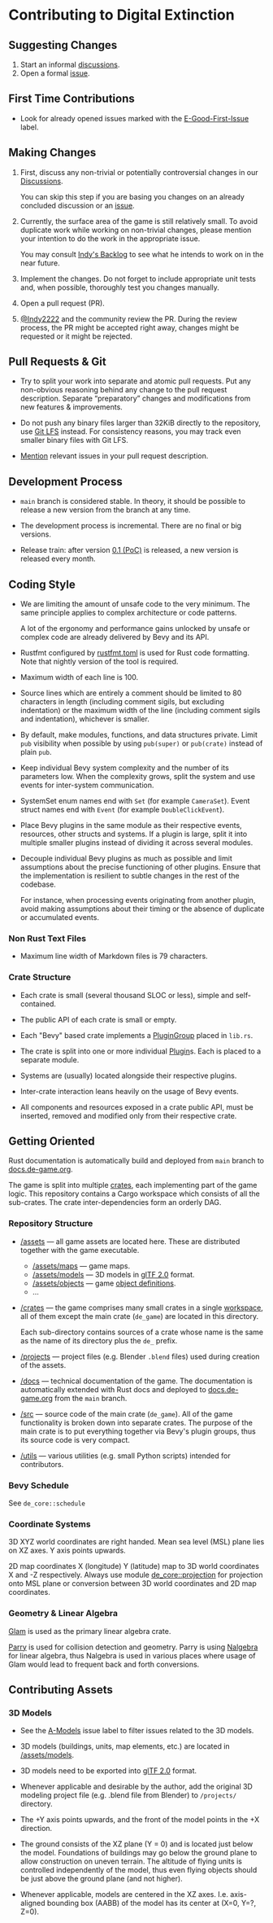 # Contributing to Digital Extinction

## Suggesting Changes

1. Start an informal
   [discussions](https://github.com/DigitalExtinction/Game/discussions).
1. Open a formal [issue](https://github.com/DigitalExtinction/Game/issues).

## First Time Contributions

* Look for already opened issues marked with the
  [E-Good-First-Issue](https://github.com/DigitalExtinction/Game/labels/E-Good-First-Issue)
  label.

## Making Changes

1. First, discuss any non-trivial or potentially controversial changes in our
   [Discussions](https://github.com/DigitalExtinction/Game/discussions).

   You can skip this step if you are basing you changes on an already concluded
   discussion or an [issue](https://github.com/DigitalExtinction/Game/issues).

1. Currently, the surface area of the game is still relatively small. To avoid
   duplicate work while working on non-trivial changes, please mention your
   intention to do the work in the appropriate issue.

   You may consult [Indy's
   Backlog](https://github.com/orgs/DigitalExtinction/projects/2) to see what
   he intends to work on in the near future.

1. Implement the changes. Do not forget to include appropriate unit tests and,
   when possible, thoroughly test you changes manually.

1. Open a pull request (PR).

1. [@Indy2222](https://github.com/Indy2222) and the community review the PR.
   During the review process, the PR might be accepted right away, changes
   might be requested or it might be rejected.

## Pull Requests & Git

* Try to split your work into separate and atomic pull requests. Put any
  non-obvious reasoning behind any change to the pull request description.
  Separate “preparatory” changes and modifications from new features &
  improvements.

* Do not push any binary files larger than 32KiB directly to the repository,
  use [Git LFS](https://git-lfs.github.com/) instead. For consistency reasons,
  you may track even smaller binary files with Git LFS.

* [Mention](https://docs.github.com/en/issues/tracking-your-work-with-issues/linking-a-pull-request-to-an-issue#linking-a-pull-request-to-an-issue-using-a-keyword)
  relevant issues in your pull request description.

## Development Process

* `main` branch is considered stable. In theory, it should be possible to
  release a new version from the branch at any time.

* The development process is incremental. There are no final or big versions.

* Release train: after version [0.1
  (PoC)](https://github.com/DigitalExtinction/Game/milestone/1) is released, a
  new version is released every month.

## Coding Style

* We are limiting the amount of unsafe code to the very minimum. The same
  principle applies to complex architecture or code patterns.

  A lot of the ergonomy and performance gains unlocked by unsafe or complex
  code are already delivered by Bevy and its API.

* Rustfmt configured by [rustfmt.toml](./rustfmt.toml) is used for Rust code
  formatting. Note that nightly version of the tool is required.

* Maximum width of each line is 100.

* Source lines which are entirely a comment should be limited to 80 characters
  in length (including comment sigils, but excluding indentation) or the
  maximum width of the line (including comment sigils and indentation),
  whichever is smaller.

* By default, make modules, functions, and data structures private. Limit `pub`
  visibility when possible by using `pub(super)` or `pub(crate)` instead of
  plain `pub`.

* Keep individual Bevy system complexity and the number of its parameters low.
  When the complexity grows, split the system and use events for inter-system
  communication.

* SystemSet enum names end with `Set` (for example `CameraSet`). Event struct
  names end with `Event` (for example `DoubleClickEvent`).

* Place Bevy plugins in the same module as their respective events, resources,
  other structs and systems. If a plugin is large, split it into multiple
  smaller plugins instead of dividing it across several modules.

* Decouple individual Bevy plugins as much as possible and limit assumptions
  about the precise functioning of other plugins. Ensure that the
  implementation is resilient to subtle changes in the rest of the codebase.

  For instance, when processing events originating from another plugin, avoid
  making assumptions about their timing or the absence of duplicate or
  accumulated events.

### Non Rust Text Files

* Maximum line width of Markdown files is 79 characters.

### Crate Structure

* Each crate is small (several thousand SLOC or less), simple and
  self-contained.

* The public API of each crate is small or empty.

* Each "Bevy" based crate implements a
  [PluginGroup](https://docs.rs/bevy/latest/bevy/app/trait.PluginGroup.html)
  placed in `lib.rs`.

* The crate is split into one or more individual
  [Plugin](https://docs.rs/bevy/latest/bevy/app/trait.Plugin.html)s. Each is
  placed to a separate module.

* Systems are (usually) located alongside their respective plugins.

* Inter-crate interaction leans heavily on the usage of Bevy events.

* All components and resources exposed in a crate public API, must be inserted,
  removed and modified only from their respective crate.

## Getting Oriented

Rust documentation is automatically build and deployed from `main` branch to
[docs.de-game.org](https://docs.de-game.org/).

The game is split into multiple [crates](/crates), each implementing part of
the game logic. This repository contains a Cargo workspace which consists of
all the sub-crates. The crate inter-dependencies form an orderly DAG.

### Repository Structure

* [/assets](/assets) — all game assets are located here. These are distributed
  together with the game executable.

  * [/assets/maps](/assets/maps) — game maps.
  * [/assets/models](/assets/models) — 3D models in [glTF
    2.0](https://registry.khronos.org/glTF/specs/2.0/glTF-2.0.html) format.
  * [/assets/objects](/assets/objects) — game [object
    definitions](https://docs.de-game.org/objects/).
  * …

* [/crates](/crates) — the game comprises many small crates in a single
  [workspace](https://doc.rust-lang.org/cargo/reference/workspaces.html), all
  of them except the main crate (`de_game`) are located in this directory.

  Each sub-directory contains sources of a crate whose name is the same as the
  name of its directory plus the `de_` prefix.

* [/projects](/projects) — project files (e.g. Blender `.blend` files) used
  during creation of the assets.

* [/docs](/docs) — technical documentation of the game. The documentation is
  automatically extended with Rust docs and deployed to
  [docs.de-game.org](https://docs.de-game.org/) from the `main` branch.

* [/src](/src) — source code of the main crate (`de_game`). All of the game
  functionality is broken down into separate crates. The purpose of the main
  crate is to put everything together via Bevy's plugin groups, thus its source
  code is very compact.

* [/utils](/utils) — various utilities (e.g. small Python scripts) intended for
  contributors.

### Bevy Schedule

See `de_core::schedule`

### Coordinate Systems

3D XYZ world coordinates are right handed. Mean sea level (MSL) plane lies on
XZ axes. Y axis points upwards.

2D map coordinates X (longitude) Y (latitude) map to 3D world coordinates X and
-Z respectively. Always use module
[de_core::projection](/crates/core/src/projection.rs) for projection onto MSL
plane or conversion between 3D world coordinates and 2D map coordinates.

### Geometry & Linear Algebra

[Glam](https://github.com/bitshifter/glam-rs) is used as the primary linear
algebra crate.

[Parry](https://github.com/dimforge/parry) is used for collision detection and
geometry. Parry is using [Nalgebra](https://github.com/dimforge/nalgebra) for
linear algebra, thus Nalgebra is used in various places where usage of Glam
would lead to frequent back and forth conversions.

## Contributing Assets

### 3D Models

* See the [A-Models](https://github.com/DigitalExtinction/Game/labels/A-Models)
  issue label to filter issues related to the 3D models.

* 3D models (buildings, units, map elements, etc.) are located in
  [/assets/models](/assets/models).

* 3D models need to be exported into [glTF
  2.0](https://registry.khronos.org/glTF/specs/2.0/glTF-2.0.html) format.

* Whenever applicable and desirable by the author, add the original 3D modeling
  project file (e.g. .blend file from Blender) to `/projects/` directory.

* The +Y axis points upwards, and the front of the model points in the +X
  direction.

* The ground consists of the XZ plane (Y = 0) and is located just below the
  model. Foundations of buildings may go below the ground plane to allow
  construction on uneven terrain. The altitude of flying units is controlled
  independently of the model, thus even flying objects should be just above the
  ground plane (and not higher).

* Whenever applicable, models are centered in the XZ axes. I.e. axis-aligned
  bounding box (AABB) of the model has its center at (X=0, Y=?, Z=0).
